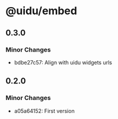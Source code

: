 # @uidu/embed

## 0.3.0

### Minor Changes

- bdbe27c57: Align with uidu widgets urls

## 0.2.0

### Minor Changes

- a05a64152: First version
